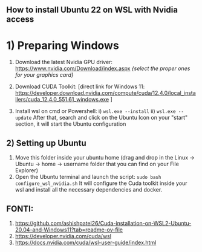 ## How to install Ubuntu 22 on WSL with Nvidia access
# 1) Preparing Windows
1) Download the latest Nvidia GPU driver: https://www.nvidia.com/Download/index.aspx _{select the proper ones for your graphics card}_

2) Download CUDA Toolkit: [direct link for Windows 11: https://developer.download.nvidia.com/compute/cuda/12.4.0/local_installers/cuda_12.4.0_551.61_windows.exe ]

3) Install wsl on cmd or Powershell: 
    i)      `wsl.exe --install`
    ii)     `wsl.exe --update`
    After that, search and click on the Ubuntu Icon on your "start" section, it will start the Ubuntu configuration

## 2) Setting up Ubuntu
1) Move this folder inside your ubuntu home (drag and drop in the Linux -> Ubuntu -> home -> username folder that you can find on your File Explorer)
2) Open the Ubuntu terminal and launch the script: `sudo bash configure_wsl_nvidia.sh`
It will configure the Cuda toolkit inside your wsl and install all the necessary dependencies and docker.

## FONTI:
1) https://github.com/ashishpatel26/Cuda-installation-on-WSL2-Ubuntu-20.04-and-Windows11?tab=readme-ov-file
2) https://developer.nvidia.com/cuda/wsl
3) https://docs.nvidia.com/cuda/wsl-user-guide/index.html
